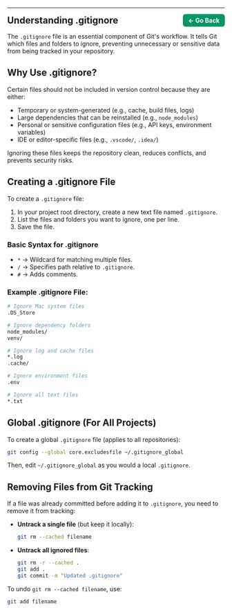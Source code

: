 ---
<div style="display: flex; justify-content: space-between; align-items: center; width: 100%;">
  <h2 style="margin: 0;">Understanding .gitignore</h2>
  <a href="https://aryaman-mann.github.io/portfolio/" 
     style="padding: 6px 12px; font-size: 14px; font-weight: bold; color: white; 
            background-color: #059669; border-radius: 6px; text-decoration: none; 
            box-shadow: 1px 1px 3px rgba(0, 0, 0, 0.15);
            transition: opacity 0.2s ease;"
     onmouseover="this.style.opacity='0.85'"
     onmouseout="this.style.opacity='1'">
     ← Go Back
  </a>
</div>

The `.gitignore` file is an essential component of Git's workflow. It tells Git which files and folders to ignore, preventing unnecessary or sensitive data from being tracked in your repository.

## Why Use .gitignore?

Certain files should not be included in version control because they are either:
- Temporary or system-generated (e.g., cache, build files, logs)
- Large dependencies that can be reinstalled (e.g., `node_modules`)
- Personal or sensitive configuration files (e.g., API keys, environment variables)
- IDE or editor-specific files (e.g., `.vscode/`, `.idea/`)

Ignoring these files keeps the repository clean, reduces conflicts, and prevents security risks.

## Creating a .gitignore File

To create a `.gitignore` file:
1. In your project root directory, create a new text file named `.gitignore`.
2. List the files and folders you want to ignore, one per line.
3. Save the file.

### Basic Syntax for .gitignore
- `*` → Wildcard for matching multiple files.
- `/` → Specifies path relative to `.gitignore`.
- `#` → Adds comments.

### Example .gitignore File:
```sh
# Ignore Mac system files
.DS_Store

# Ignore dependency folders
node_modules/
venv/

# Ignore log and cache files
*.log
.cache/

# Ignore environment files
.env

# Ignore all text files
*.txt
```

## Global .gitignore (For All Projects)
To create a global `.gitignore` file (applies to all repositories):
```sh
git config --global core.excludesfile ~/.gitignore_global
```
Then, edit `~/.gitignore_global` as you would a local `.gitignore`.

## Removing Files from Git Tracking

If a file was already committed before adding it to `.gitignore`, you need to remove it from tracking:

- **Untrack a single file** (but keep it locally):
  ```sh
  git rm --cached filename
  ```

- **Untrack all ignored files**:
  ```sh
  git rm -r --cached .
  git add .
  git commit -m "Updated .gitignore"
  ```

To undo `git rm --cached filename`, use:
```sh
git add filename
```
